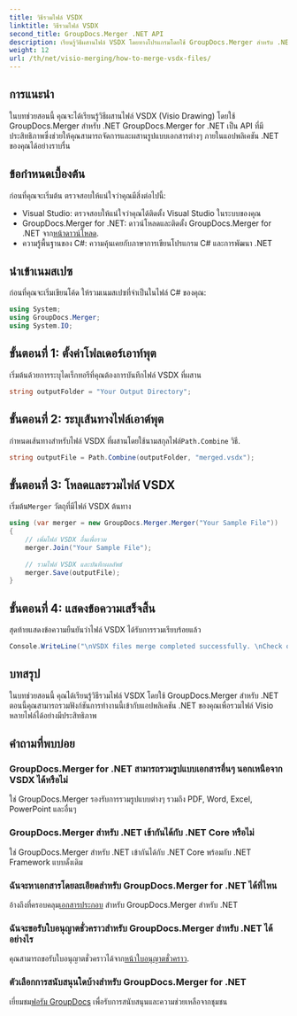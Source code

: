 ```yaml
---
title: วิธีรวมไฟล์ VSDX
linktitle: วิธีรวมไฟล์ VSDX
second_title: GroupDocs.Merger .NET API
description: เรียนรู้วิธีผสานไฟล์ VSDX โดยทางโปรแกรมโดยใช้ GroupDocs.Merger สำหรับ .NET บทช่วยสอนนี้ให้คำแนะนำทีละขั้นตอนพร้อมตัวอย่างโค้ด
weight: 12
url: /th/net/visio-merging/how-to-merge-vsdx-files/
---
```

## การแนะนำ
ในบทช่วยสอนนี้ คุณจะได้เรียนรู้วิธีผสานไฟล์ VSDX (Visio Drawing) โดยใช้ GroupDocs.Merger สำหรับ .NET GroupDocs.Merger for .NET เป็น API ที่มีประสิทธิภาพซึ่งช่วยให้คุณสามารถจัดการและผสานรูปแบบเอกสารต่างๆ ภายในแอปพลิเคชัน .NET ของคุณได้อย่างราบรื่น
## ข้อกำหนดเบื้องต้น
ก่อนที่คุณจะเริ่มต้น ตรวจสอบให้แน่ใจว่าคุณมีสิ่งต่อไปนี้:
- Visual Studio: ตรวจสอบให้แน่ใจว่าคุณได้ติดตั้ง Visual Studio ในระบบของคุณ
-  GroupDocs.Merger for .NET: ดาวน์โหลดและติดตั้ง GroupDocs.Merger for .NET จาก[หน้าดาวน์โหลด](https://releases.groupdocs.com/merger/net/).
- ความรู้พื้นฐานของ C#: ความคุ้นเคยกับภาษาการเขียนโปรแกรม C# และการพัฒนา .NET

## นำเข้าเนมสเปซ
ก่อนที่คุณจะเริ่มเขียนโค้ด ให้รวมเนมสเปซที่จำเป็นในไฟล์ C# ของคุณ:
```csharp
using System; 
using GroupDocs.Merger;
using System.IO;
```
## ขั้นตอนที่ 1: ตั้งค่าโฟลเดอร์เอาท์พุต
เริ่มต้นด้วยการระบุไดเร็กทอรีที่คุณต้องการบันทึกไฟล์ VSDX ที่ผสาน
```csharp
string outputFolder = "Your Output Directory";
```
## ขั้นตอนที่ 2: ระบุเส้นทางไฟล์เอาต์พุต
 กำหนดเส้นทางสำหรับไฟล์ VSDX ที่ผสานโดยใช้นามสกุลไฟล์`Path.Combine` วิธี.
```csharp
string outputFile = Path.Combine(outputFolder, "merged.vsdx");
```
## ขั้นตอนที่ 3: โหลดและรวมไฟล์ VSDX
 เริ่มต้น`Merger` วัตถุที่มีไฟล์ VSDX ต้นทาง
```csharp
using (var merger = new GroupDocs.Merger.Merger("Your Sample File"))
{
    // เพิ่มไฟล์ VSDX อื่นเพื่อรวม
    merger.Join("Your Sample File");
    
    // รวมไฟล์ VSDX และบันทึกผลลัพธ์
    merger.Save(outputFile);
}
```
## ขั้นตอนที่ 4: แสดงข้อความเสร็จสิ้น
สุดท้ายแสดงข้อความยืนยันว่าไฟล์ VSDX ได้รับการรวมเรียบร้อยแล้ว
```csharp
Console.WriteLine("\nVSDX files merge completed successfully. \nCheck output in {0}", outputFolder);
```

## บทสรุป
ในบทช่วยสอนนี้ คุณได้เรียนรู้วิธีรวมไฟล์ VSDX โดยใช้ GroupDocs.Merger สำหรับ .NET ตอนนี้คุณสามารถรวมฟังก์ชันการทำงานนี้เข้ากับแอปพลิเคชัน .NET ของคุณเพื่อรวมไฟล์ Visio หลายไฟล์ได้อย่างมีประสิทธิภาพ

## คำถามที่พบบ่อย
### GroupDocs.Merger for .NET สามารถรวมรูปแบบเอกสารอื่นๆ นอกเหนือจาก VSDX ได้หรือไม่
ใช่ GroupDocs.Merger รองรับการรวมรูปแบบต่างๆ รวมถึง PDF, Word, Excel, PowerPoint และอื่นๆ
### GroupDocs.Merger สำหรับ .NET เข้ากันได้กับ .NET Core หรือไม่
ใช่ GroupDocs.Merger สำหรับ .NET เข้ากันได้กับ .NET Core พร้อมกับ .NET Framework แบบดั้งเดิม
### ฉันจะหาเอกสารโดยละเอียดสำหรับ GroupDocs.Merger for .NET ได้ที่ไหน
 อ้างถึงที่ครอบคลุม[เอกสารประกอบ](https://tutorials.groupdocs.com/merger/net/) สำหรับ GroupDocs.Merger สำหรับ .NET
### ฉันจะขอรับใบอนุญาตชั่วคราวสำหรับ GroupDocs.Merger สำหรับ .NET ได้อย่างไร
 คุณสามารถขอรับใบอนุญาตชั่วคราวได้จาก[หน้าใบอนุญาตชั่วคราว](https://purchase.groupdocs.com/temporary-license/).
### ตัวเลือกการสนับสนุนใดบ้างสำหรับ GroupDocs.Merger for .NET
 เยี่ยมชม[ฟอรัม GroupDocs](https://forum.groupdocs.com/c/merger/32) เพื่อรับการสนับสนุนและความช่วยเหลือจากชุมชน